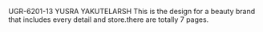 UGR-6201-13 YUSRA YAKUTELARSH
This is the design for a beauty brand that includes every detail and store.there are totally 7 pages.
